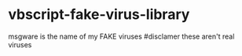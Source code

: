 # vbscript-fake-virus-library
msgware is the name of my FAKE viruses
#disclamer these aren't real viruses
